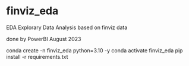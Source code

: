 # finviz_eda

EDA Explorary Data Analysis based on finviz data

done by PowerBI August 2023

conda create -n finviz_eda python=3.10 -y
conda activate finviz_eda
pip install -r requirements.txt
